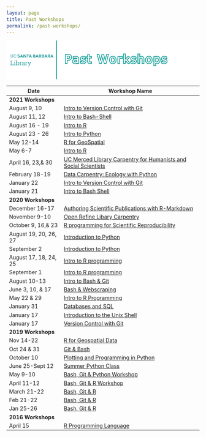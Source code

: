 ```yaml
---
layout: page
title: Past Workshops
permalink: /past-workshops/
---
```


![carpentry logo](fig/banner-pastworkshops.png)

<table>
    <thead>
        <tr>
            <th>Date</th>
            <th>Workshop Name</th>
        </tr>
    </thead>
    <tbody>
        <tr>
            <td><b>2021 Workshops</b></td>
        </tr>
        <tr>
            <td>August 9, 10</td>
            <td><a href="https://ucsbcarpentry.github.io/2021-08-11-ucsb-git-online/">Intro to Version Control with Git</a></td>
        </tr>
        <tr>
            <td>August 11, 12</td>
            <td><a href="https://ucsbcarpentry.github.io/2021-08-09-ucsb-bash-online/">Intro to Bash-Shell</a></td>
        </tr>
        <tr>
            <td>August 16 - 19</td>
            <td><a href="https://ucsbcarpentry.github.io/2021-08-16-ucsb-introR-online/">Intro to R</a></td>
        </tr>
        <tr>
            <td>August 23 - 26</td>
            <td><a href="https://ucsbcarpentry.github.io/2021-08-23-ucsb-python-online/">Intro to Python</a></td>
        </tr>
        <tr>
        <td>May 12-14</td>
        <td><a href="https://ucsbcarpentry.github.io/2021-05-13-GeospatialR/">R for GeoSpatial</a></td>
        </tr>
        <tr>
        <td>May 6-7</td>
        <td><a href="https://ucsbcarpentry.github.io/2021-05-06-IntroR/">Intro to R</a></td>
        </tr>
        <tr>
        <td>April 16, 23,&amp; 30</td>
        <td><a href="https://annajiat.github.io/2021-04-16-merced-online/">UC Merced Library Carpentry for Humanists and Social Scientists</a></td>
        </tr>
        <tr>
        <td>February 18-19</td>
        <td><a href="https://ucsbcarpentry.github.io/2021-02-18-ucsb-online/">Data Carpentry: Ecology with Python</a></td>
        </tr>
        <tr>
        <td>January 22</td>
        <td><a href="https://ucsbcarpentry.github.io/2021-01-22-SWC-Git-online/">Intro to Version Control with Git</a></td>
        </tr>
        <tr>
        <td>January 21</td>
        <td><a href="https://ucsbcarpentry.github.io/2021-01-21-SWC-Bash-online/">Intro to Bash Shell</a></td>
        </tr>
        <tr class="active-row">
            <td><b>2020 Workshops</b></td>
        </tr>
        <tr>
        <td>December 16-17</td>
        <td><a href="https://ucsbcarpentry.github.io/2020-12-16-Rmarkdown-UCSB-online/">Authoring Scientific Publications with R-Markdown</a></td>
        </tr>
        <tr>
        <td>November 9-10</td>
        <td><a href="https://ucsbcarpentry.github.io/2020-11-09-OpenRefine-online/">Open Refine Libary Carpentry</a></td>
        </tr>
        <tr>
        <td>October 9, 16,&amp; 23</td>
        <td><a href="https://ucsbcarpentry.github.io/2020-10-09-ReprodR-online/">R programming for Scientific Reproducibility</a></td>
        </tr>
        <tr>
        <td>August 19, 20, 26, 27</td>
        <td><a href="https://ucsbcarpentry.github.io/2020-08-19-Summer-Python">Introduction to Python</a></td>
        </tr>
        <tr>
        <td>September 2</td>
        <td><a href="https://ucsbcarpentry.github.io/2020-08-19-Summer-Python">Introduction to Python</a></td>
        </tr>
        <tr>
        <td>August 17, 18, 24, 25</td>
        <td><a href="https://ucsbcarpentry.github.io/2020-08-17-Summer-R">Intro to R programming</a></td>
        </tr>
        <tr>
        <td>September 1</td>
        <td><a href="https://ucsbcarpentry.github.io/2020-08-17-Summer-R">Intro to R programming</a></td>
        </tr>
        <tr>
        <td>August 10-13</td>
        <td><a href="https://ucsbcarpentry.github.io/2020-08-10-Summer-GitBash/">Intro to Bash &amp; Git</a></td>
        </tr>
        <tr>
        <td>June 3, 10, &amp; 17</td>
        <td><a href="https://ucsbcarpentry.github.io/2020-06-03-UCSB-LibCarp">Bash &amp; Webscraping</a></td>
        </tr>
        <tr>
        <td>May 22 &amp; 29</td>
        <td><a href="https://ucsbcarpentry.github.io/2020-05-29-UCSB-R/">Intro to R Programming</a></td>
        </tr>
        <tr>
        <td>January 31</td><td><a href="https://ucsbcarpentry.github.io/2020-01-31-UCSB-SQL">Databases and SQL</a></td>
        </tr>
        <tr>
        <td>January 17</td>
        <td><a href="https://ucsbcarpentry.github.io/2020-01-17-UCSB-bash">Introduction to the Unix Shell</a></td>
        </tr>
        <tr>
        <td>January 17</td>
        <td><a href="https://ucsbcarpentry.github.io/2020-01-17-UCSB-git/">Version Control with Git</a></td>
        </tr>
        <tr class="active-row">
            <td><b>2019 Workshops</b></td>
        </tr>
        <tr>
        <td>Nov 14-22</td>
        <td><a href="https://ucsbcarpentry.github.io/2019-11-14-Geospatial-R/"> R for Geospatial Data</a></td>
        </tr>
        <tr>
        <td>Oct 24 &amp; 31</td>
        <td><a href="https://ucsbcarpentry.github.io/2019-10-24-gitbash/">Git &amp; Bash</a></td>
        </tr>
        <tr>
        <td>October 10</td>
        <td><a href="https://ucsbcarpentry.github.io/2019-10-10-Python-UCSB/">Plotting and Programming in Python</a></td>
        </tr>
        <tr>
        <td>June 25-Sept 12</td>
        <td><a href="https://ucsbcarpentry.github.io/2019-summer/"> Summer Python Class</a></td>
        </tr>
        <tr>
        <td>May 9-10</td>
        <td><a href="https://ucsbcarpentry.github.io/2019-05-09-UCSB-SW-Carpentry/">Bash, Git &amp; Python Workshop</a></td>
        </tr>
        <tr>
        <td>April 11-12</td>
        <td><a href="https://ucsbcarpentry.github.io/2019-04-11-UCSB-SW-Workshop//">Bash, Git &amp; R Workshop</a></td>
        </tr>
        <tr>
        <td>March 21-22</td>
        <td><a href="https://ucsbcarpentry.github.io/2019-03-21-UCSBLibrary/">Bash, Git &amp; R</a></td>
        </tr>
        <tr>
        <td>Feb 21-22</td>
        <td><a href="https://ucsbcarpentry.github.io/2019-02-21-UCSBLibrary/">Bash, Git &amp; R</a></td>
        </tr>
        <tr>
        <td>Jan 25-26</td>
        <td><a href="https://ucsbcarpentry.github.io/2019-01-25-UCSBLibrary/">Bash, Git &amp; R</a></td>
        </tr>
        <tr>
        <tr class="active-row">
            <td><b>2016 Workshops</b></td>
        </tr>
        <tr>
        <td>April 15</td>
        <td><a href="http://remi-daigle.github.io/2016-04-15-UCSB/overview/"> R Programming Language</a></td>


